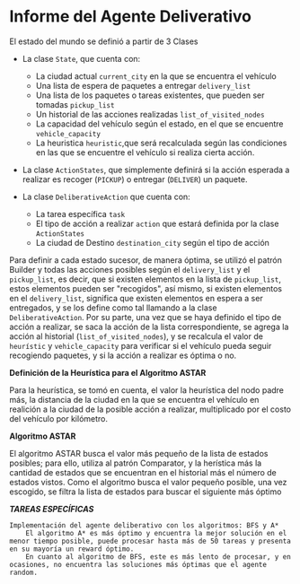 # **Informe del Agente Deliverativo**

El estado del mundo se definió a partir de 3 Clases 
- La clase `State`, que cuenta con: 
    
    - La ciudad actual `current_city` en la que se encuentra el vehículo
    - Una lista de espera de paquetes a entregar `delivery_list`
    - Una lista de los paquetes o tareas existentes, que pueden ser tomadas `pickup_list`
    - Un historial de las acciones realizadas `list_of_visited_nodes`
    - La capacidad del vehículo según el estado, en el que se encuentre `vehicle_capacity`
    - La heuristica `heuristic`,que será recalculada según las condiciones en las que se encuentre el vehículo si realiza cierta acción.
  
 - La clase `ActionStates`, que simplemente definirá si la acción esperada a realizar es recoger (`PICKUP`) o entregar (`DELIVER`) un paquete.
 
 - La clase `DeliberativeAction` que cuenta con:
    - La tarea específica `task`
    - El tipo de acción a realizar `action` que estará definida por la clase `ActionStates`
    - La ciudad de Destino `destination_city` según el tipo de acción  
   
Para definir a cada estado sucesor, de manera óptima, se utilizó el patrón Builder y todas las acciones posibles según el `delivery_list` y el `pickup_list`, es decir, que si existen elementos en la lista de `pickup_list`, estos elementos pueden ser "recogidos", así mismo, si existen elementos en el `delivery_list`, significa que existen elementos en espera a ser entregados, y se los define como tal llamando a la clase `DeliberativeAction`.
Por su parte, una vez que se haya definido el tipo de acción a realizar, se saca la acción de la lista correspondiente, se agrega la acción al historial (`list_of_visited_nodes`), y se recalcula el valor de  `heurístic` y `vehicle_capacity` para verificar si el vehículo pueda seguir recogiendo paquetes, y si la acción a realizar es óptima o no.

**Definición de la Heurística para el Algoritmo ASTAR**

Para la heurística, se tomó en cuenta, el valor la heurística del nodo padre más, la distancia de la ciudad en la que se encuentra el vehículo en realición a la ciudad de la posible acción a realizar, multiplicado por el costo del vehículo por kilómetro. 

**Algoritmo ASTAR**

El algoritmo ASTAR busca el valor más pequeño de la lista de estados posibles; para ello, utiliza al patrón Comparator, y la herística más la cantidad de estados que se encuentran en el historial más el número de estados vistos.
Como el algoritmo busca el valor pequeño posible, una vez escogido, se filtra la lista de estados para buscar el siguiente más óptimo 

**_TAREAS ESPECÍFICAS_**

    Implementación del agente deliberativo con los algoritmos: BFS y A*
        El algoritmo A* es más óptimo y encuentra la mejor solución en el menor tiempo posible, puede procesar hasta más de 50 tareas y presenta en su mayoría un reward óptimo.
        En cuanto al algoritmo de BFS, este es más lento de procesar, y en ocasiones, no encuentra las soluciones más óptimas que el agente random.
 
        

